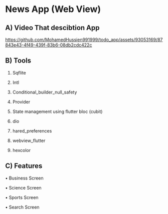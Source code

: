 # News App (Web View)  

## A) Video That descibtion  App




https://github.com/MohamedHussien991999/todo_app/assets/93053169/87843e43-4f49-439f-83b6-08db2cdc422c






##   B) Tools 

1) Sqflite

2) Intl

3) Conditional_builder_null_safety

4) Provider

5) State management using flutter bloc (cubit)

6) dio

7) hared_preferences 

8) webview_flutter 

9) hexcolor

## C) Features

• Business Screen

• Science Screen

• Sports Screen

• Search Screen
